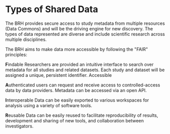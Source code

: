 # Types of Shared Data

The BRH provides secure access to study metadata from multiple resources (Data Commons) and will be the driving engine for new discovery. The types of data represented are diverse and include scientific research across multiple disciplines.

The BRH aims to make data more accessible by following the "FAIR" principles:

**F**indable
Researchers are provided an intuitive interface to search over metadata for all studies and related datasets.
Each study and dataset will be assigned a unique, persistent identifier.
Accessible

**A**uthenticated users can request and receive access to controlled-access data by data providers.
Metadata can be accessed via an open API.

**I**nteroperable
Data can be easily exported to various workspaces for analysis using a variety of software tools.

**R**eusable
Data can be easily reused to facilitate reproducibility of results, development and sharing of new tools, and collaboration between investigators.
